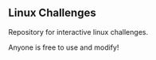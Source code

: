 Linux Challenges
---------------

Repository for interactive linux challenges.

Anyone is free to use and modify!
